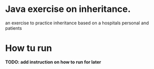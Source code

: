 

# Java exercise on inheritance.

an exercise to practice inheritance based on a hospitals personal and patients

# How tu run

**TODO: add instruction on how to run for later**
